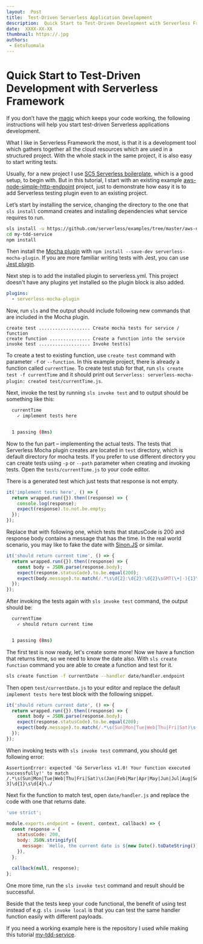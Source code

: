 ```yaml
---
layout:  Post
title:  Test-Driven Serverless Application Development
description:  Quick Start to Test-Driven Development with Serverless Framework.
date:  XXXX-XX-XX
thumbnail: https://.jpg
authors:
 - EetuTuomala
---
```


# Quick Start to Test-Driven Development with Serverless Framework

If you don’t have the [magic](http://www.commitstrip.com/en/2017/02/08/where-are-the-tests/) which keeps your code working, the following instructions will help you start test-driven Serverless applications development.

What I like in Serverless Framework the most, is that it is a development tool which gathers together all the cloud resources which are used in a structured project. With the whole stack in the same project, it is also easy to start writing tests. 

Usually, for a new project I use [SC5 Serverless boilerplate](https://github.com/sc5/sc5-serverless-boilerplate), which is a good setup, to begin with. But in this tutorial, I start with an existing example [aws-node-simple-http-endpoint](https://github.com/serverless/examples/tree/master/aws-node-simple-http-endpoint) project, just to demonstrate how easy it is to add Serverless testing plugin even to an existing project. 

Let’s start by installing the service, changing the directory to the one that `sls install` command creates and installing dependencies what service requires to run.

```Bash
sls install -u https://github.com/serverless/examples/tree/master/aws-node-simple-http-endpoint -n my-tdd-service
cd my-tdd-service
npm install
```

Then install the [Mocha plugin](https://github.com/sc5/serverless-mocha-plugin) with `npm install --save-dev serverless-mocha-plugin`. If you are more familiar writing tests with Jest, you can use [Jest plugin](https://github.com/sc5/serverless-jest-plugin).

Next step is to add the installed plugin to serverless.yml. This project doesn't have any plugins yet installed so the plugin block is also added.

```Yaml
plugins:
  - serverless-mocha-plugin
```

Now, run `sls` and the output should include following new commands that are included in the Mocha plugin.

```
create test ................... Create mocha tests for service / function
create function ............... Create a function into the service
invoke test ................... Invoke test(s)
```

To create a test to existing function, use `create test` command with parameter `-f` or `--function`. In this example project, there is already a function called `currentTime`. To create test stub for that, run `sls create test -f currentTime` and it should print out `Serverless: serverless-mocha-plugin: created test/currentTime.js`.

Next, invoke the test by running `sls invoke test` and to output should be something like this:

```Bash
  currentTime
    ✓ implement tests here


  1 passing (8ms)
```

Now to the fun part – implementing the actual tests. The tests that Serverless Mocha plugin creates are located in `test` directory, which is default directory for mocha tests. If you prefer to use different directory you can create tests using `-p` or `--path` parameter when creating and invoking tests. Open the `tests/currentTime.js` to your code editor.

There is a generated test which just tests that response is not empty.

```JavaScript
it('implement tests here', () => {
  return wrapped.run({}).then((response) => {
    console.log(response);
    expect(response).to.not.be.empty;
  });
});
```

Replace that with following one, which tests that statusCode is 200 and response body contains a message that has the time. In the real world scenario, you may like to fake the date with [Sinon.JS](http://sinonjs.org/) or similar.

```JavaScript
it('should return current time', () => {
  return wrapped.run({}).then((response) => {
    const body = JSON.parse(response.body);
    expect(response.statusCode).to.be.equal(200);
    expect(body.message).to.match(/.*\s\d{2}:\d{2}:\d{2}\sGMT(\+|-){1}\d{4}\s\(.*\)\./);
  });
});
```

After invoking the tests again with `sls invoke test` command, the output should be:

```Bash
  currentTime
    ✓ should return current time


  1 passing (8ms)
```

The first test is now ready, let's create some more! Now we have a function that returns time, so we need to know the date also. With `sls create function` command you are able to create a function and test for it.

```Bash
sls create function -f currentDate --handler date/handler.endpoint
```

Then open `test/currentDate.js` to your editor and replace the default `implement tests here` test block with the following snippet.

```JavaScript
it('should return current date', () => {
  return wrapped.run({}).then((response) => {
    const body = JSON.parse(response.body);
    expect(response.statusCode).to.be.equal(200);
    expect(body.message).to.match(/.*\s(Sun|Mon|Tue|Web|Thu|Fri|Sat)\s(Jan|Feb|Mar|Apr|May|Jun|Jul|Aug|Sep|Nov|Dec)\s[0-3]\d{1}\s\d{4}\./);
  });
});
```

When invoking tests with `sls invoke test` command, you should get following error:

```
AssertionError: expected 'Go Serverless v1.0! Your function executed successfully!' to match /.*\s(Sun|Mon|Tue|Web|Thu|Fri|Sat)\s(Jan|Feb|Mar|Apr|May|Jun|Jul|Aug|Sep|Nov|Dec)\s[0-3]\d{1}\s\d{4}\./
```

Next fix the function to match test, open `date/handler.js` and replace the code with one that returns date.

```JavaScript
'use strict';

module.exports.endpoint = (event, context, callback) => {
  const response = {
    statusCode: 200,
    body: JSON.stringify({
      message: `Hello, the current date is ${new Date().toDateString()}.`,
    }),
  };

  callback(null, response);
};
```

One more time, run the `sls invoke test` command and result should be successful.

Beside that the tests keep your code functional, the benefit of using test instead of e.g. `sls invoke local` is that you can test the same handler function easily with different payloads.

If you need a working example here is the repository I used while making this tutorial [my-tdd-service](https://github.com/laardee/my-tdd-service).
